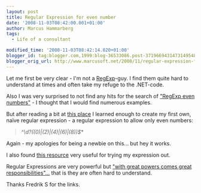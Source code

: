 ```yaml
---
layout: post
title: Regular Expression for even number
date: '2008-11-03T08:42:00.001+01:00'
author: Marcus Hammarberg
tags:
  - Life of a consultant

modified_time: '2008-11-03T08:42:14.820+01:00'
blogger_id: tag:blogger.com,1999:blog-36533086.post-3719669431473149548
blogger_orig_url: http://www.marcusoft.net/2008/11/regular-expression-for-even-number.html
---
```



Let me first be very clear - I'm not a
<a href="http://en.wikipedia.org/wiki/Regular_expression"
target="_blank">RegExp</a>-guy. I find them quite hard to understand at
times and often take my refuge to the .NET-code.

Also I was very surprised to not find any hits for the search of <a
href="http://www.google.co.uk/search?hl=en&amp;q=regexp+even+numbers&amp;sa=X&amp;oi=revisions_inline&amp;ct=unquoted-query-link"
target="_blank">"RegExp even numbers"</a> - I thought that I would find
numerous examples.

But after reading a bit at
<a href="http://www.15seconds.com/issue/010301.htm" target="_blank">this
place</a> I learned enough to create my first own, naïve regular
expression - a regular expression to allow only even numbers:

> **^\d*?((0)\|(2)\|(4)\|(6)\|(8))$** 

Again - my apologies for being a newbie on this... but hey it works.

I also found
<a href="http://www.jansfreeware.com/articles/regexpress.html"
target="_blank">this resource</a> very useful for trying my expression
out.

Regular Expressions are very powerful but
<a href="http://www.newsfromme.com/archives/2005_10_06.html"
target="_blank">"with great powers comes great responsibilities"...</a>
that is they are often hard to understand.

Thanks Fredrik S for the links.
